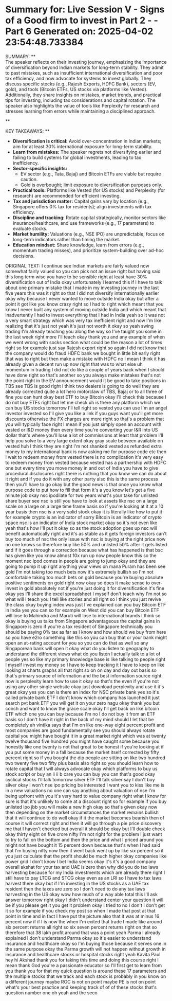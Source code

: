 Summary for: Live Session V - Signs of a Good firm to invest in Part 2 - - Part 6
Generated on: 2025-04-02 23:54:48.733384
==================================================

SUMMARY:
**  
The speaker reflects on their investing journey, emphasizing the importance of diversification beyond Indian markets for long-term stability. They admit to past mistakes, such as insufficient international diversification and poor tax efficiency, and now advocate for systems to invest globally. They discuss specific stocks (e.g., Rajesh Exports, HDFC Bank), sectors (EV, gold), and tools (Bitcoin ETFs, US stocks via platforms like Vested). Additionally, they share insights on mistakes, market trends, and practical tips for investing, including tax considerations and capital rotation. The speaker also highlights the value of tools like Perplexity for research and stresses learning from errors while maintaining a disciplined approach.

**

KEY TAKEAWAYS:
**  
- **Diversification is critical:** Avoid over-concentration in Indian markets; aim for at least 30% international exposure for long-term stability.  
- **Learn from mistakes:** The speaker regrets not diversifying earlier and failing to build systems for global investments, leading to tax inefficiency.  
- **Sector-specific insights:**  
  - EV sector (e.g., Tata, Bajaj) and Bitcoin ETFs are viable but require caution.  
  - Gold is overbought; limit exposure to diversification purposes only.  
- **Practical tools:** Platforms like Vested (for US stocks) and Perplexity (for research) are recommended for efficient investing.  
- **Tax and jurisdiction matter:** Capital gains vary by location (e.g., Singapore offers 0% tax for residents); align investments with tax efficiency.  
- **Discipline and tracking:** Rotate capital strategically, monitor sectors like insurance/healthcare, and use frameworks (e.g., 17 parameters) to evaluate stocks.  
- **Market humility:** Valuations (e.g., NSE IPO) are unpredictable; focus on long-term indicators rather than timing the market.  
- **Education mindset:** Share knowledge, learn from errors (e.g., momentum trading misses), and prioritize system-building over ad-hoc decisions.

ORIGINAL TEXT:
 I continue see Indian markets are fairly valued now somewhat fairly valued so you can pick not an issue right but having said this long term wise you have to be sensible right at least have 30% diversification out of India okay unfortunately I learned this if I have to talk about one primary mistake that I made in my investing journey in the last five years this was it right so that I did not diversify internationally earlier okay why because I never wanted to move outside India okay but after a point it got like you know crazy right so I had to right which meant that you know I never built any system of moving outside India and which meant that inadvertently I had to invest everything that I had in India yeah so it was not a very smart strategy which was very tax inefficient right and now I'm like realizing that it's just not yeah it's just not worth it okay so yeah swing trading I'm already teaching you along the way so I've taught you some in the last week right more I'll teach okay thank you and any example of when we went wrong with socks section what could be the reason a lot of times right so for example just say Rajesh export right so again I did not know that the company would do fraud HDFC bank we bought in little bit early right that was to right but then make a mistake with HDFC no I mean I think it has already given a decent run up now right that was to what else uh momentum in trading I did not do like a couple of years back when I should have done right so that's another so you always make mistakes that's not the point right in the EV announcement would it be good to take positions in TBS see TBS is good right I think two dealers is going to do well they are already corrected quite a lot hero motorclaw of TBS, Bajaj or to all three of fine you can hunt okay best ETF to buy Bitcoin okay I'll check this because I do not buy ETFs right but let me check uh is there any platform which we can buy US stocks tomorrow I'll tell right so vested you can use I'm an angel investor invested so I'll give you like a link if you guys want you'll get more discounts otherwise the FX charges are more right so that's a problem that you will typically face right I mean if you just simply open an account with vested or I&D money then every time you're converting your I&R into US dollar that's where you'll lose a lot of commissions at least that problem I'll help you solve to a very large extent okay gray scale between available on vested huh I think they are right I'm not shanked vested as refunded extra money to my international bank is now asking me for purpose code etc then I wait to redeem money from vested there is no complication it's very easy to redeem money from vested because vested has a partnership with HDFC one but every time you move money in and out of India you have to give procedural disclosures right there is nothing that you know we can do about it right and if you do it with any other party also this is the same process then you'll have to go okay but the good news is that once you know what purpose code to put how to fill that form it's a you know let's get a five minute job okay nsc ipodilate for two years what's your take for unlisted share buyer see nsc is still you have to look at assets like nsc on a large scale on a large on a large time frame basis so if you're looking at it at a 10 year basis then nsc is a very solid stock okay it is literally like how to put it for example crypto is an indicator of sorry Bitcoin is an indicator of crypto space nsc is an indicator of India stock market okay so it's not even like yeah that's how I'll put it okay so as the stock adoption goes up nsc will benefit automatically right and it's as stable as it gets foreign investors can't buy too much of nsc the only issue with nsc is buying at the right price now no one knows so therefore buy like 50% and unlisted 50% after it gets listed and if it goes through a correction because what has happened is that bsc has given like you know almost 10x run up now people know this so the moment nsc ipod comes in people are going to jump okay and they are going to pump it up right anything your views on mana Puram has been see gold I'm not taking too much bets now it's extremely bullish so I'm not comfortable taking too much bets on gold because you're buying absolute positive sentiments on gold right now okay so does it make sense to over-invest in gold absolutely not if you're just doing it for diversification it's fine okay yes I'll share the excel spreadsheet I myself don't teach why I'm not so what will I teach you I tell like stories and all right so I think you just revive the class okay buying index was just I've explained can you buy Bitcoin ETF in India yes you can so for example on West did you can buy Bitcoin ETF will lose to Mahindra and Maruti will lose to international brands I think so okay is buying us talks from Singapore advantageous the capital gains in Singapore is zero if you're a tax resident of Singapore technically you should be paying 0% tax as far as I know and how should we buy from here so you have e2ro something like this so you can buy that or your bank might open an at-rating account for you so you can do that as well so any Singaporean bank will open it okay what do you listen to geography to understand the different views what do you listen I actually talk to a lot of people yes so like my primary knowledge base is like talking to people right I myself invest my money so I have to keep tracking it I have to keep on like looking at charts graphs all that right so on on day and day out basis so that's primary source of information and the best information source right now is perplexity learn how to use it okay so that's the even if you're not using any other single website okay just download perplexity and use it it's great okay yes you can is there an index for NSC private bank yes so it's called private bank ETF I don't know which company has launched it just search pvt bank ETF you will get it on your zero nagu okay thank you but conch and want to know the grace scale okay I'll get back on like bitcoin ETF which one you can buy because I'm no I do not buy it from an ETF basis so I don't have it right in the back of my mind should I let that be completely ah vintika says that I'm on like one-way eight percent profit and most companies are good fundamentally see you should always rotate capital you might have bought it in a great market right which was at twenty twelve thousand five hundred you might have caught some because you honestly like one twenty is not that great to be honest if you're looking at if you put some money in a fall because the market itself corrected by fifty percent right so if you bought the dip people are sitting on like two hundred two twenty five two fifty plus basis also right so you should learn how to rotate capital that I will always advocate okay which platforms to buy us stock script or buy an ii ii b care you can buy you can that's good okay cyclical stocks I'll talk tomorrow silver ETF I'll talk silver say I don't buy silver okay I won't nse ipo pricing be interested I want you to kiss like me is in a new valuations no one can say anything about valuation of nse I'm being upfront with you it's very hard to value company right what I know for sure is that it's unlikely to come at a discount right so for example if you buy unlisted ipo jbb you will make a new high okay so that's given okay now then depending on the market circumstances the market remains bullish that it will continue to do well okay if it the market becomes bearish then of course it will correct right and then it will go through a pie price discovery me that I haven't checked but overall it should be okay but I'll double check okay thirty eight on five crore nifty I'm not right for the problem I just want to try to fall on the bottom and then the price and what I priced around you might not have bought it 15 percent down because that's when I had said that I'm buying nifty now then it went back went up by like six percent so if you just calculate that the profit should be much higher okay companies like power grid I don't know I bet India seems okay it's it's a good company overall akshat for your tax and UAE is zero then why did you do tax laws harvesting because for my India investments which are already there right I still have to pay LTCG and STCG okay even as an LRI so I have to tax laws harvest there okay but if I'm investing in the US stocks as a UAE tax resident then the taxes are zero so I don't need to do any tax laws harvesting in the US okay wow how much of a way able total this I'll ask answer tomorrow right okay I didn't understand center your question it will be if you please get it you get it problem okay I tried to no I don't I don't get it so for example if you check my post so when I made that post at that point in time and in fact I have put the picture also that it was at minus 16 percent now if if I is now the when I'm exited that trade I made like around six percent returns all right so six seven percent returns right on that so therefore that 38 lakh profit around that was a point yeah Parma I already explained I don't understand Parma okay so it's easier to understand insurance and healthcare okay so I'm buying those because it serves one in the same purpose okay the Parma growth will not happen without growth in insurance and healthcare stocks or hospital stocks right yeah Kavita Paul hey hi Akshad thank you for taking this time and doing this course right I mean thank God you're a passionate educator so I'll first get to learn from you thank you for that my quick question is around these 17 parameters and the multiple stocks that we track and each stock is probably in you know on a different journey maybe ROC is not on point maybe PE is not on point what's your best practice and keeping track of of of these stocks that's question number one oh yeah and the seco